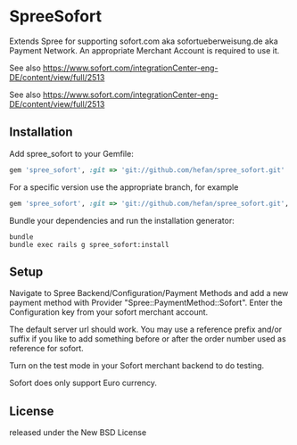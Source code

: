 SpreeSofort
===================

Extends Spree for supporting sofort.com aka sofortueberweisung.de aka Payment Network. An appropriate Merchant Account is required to use it.

See also https://www.sofort.com/integrationCenter-eng-DE/content/view/full/2513

See also https://www.sofort.com/integrationCenter-eng-DE/content/view/full/2513


Installation
------------

Add spree_sofort to your Gemfile:

```ruby
gem 'spree_sofort', :git => 'git://github.com/hefan/spree_sofort.git'
```

For a specific version use the appropriate branch, for example

```ruby
gem 'spree_sofort', :git => 'git://github.com/hefan/spree_sofort.git', :branch => '2-2-stable'
```


Bundle your dependencies and run the installation generator:

```shell
bundle
bundle exec rails g spree_sofort:install
```


Setup
-----

Navigate to Spree Backend/Configuration/Payment Methods and add a new payment method with Provider "Spree::PaymentMethod::Sofort".
Enter the Configuration key from your sofort merchant account.

The default server url should work. You may use a reference prefix and/or suffix if you like to add something before or after the order number used as reference for sofort.

Turn on the test mode in your Sofort merchant backend to do testing.

Sofort does only support Euro currency.


License
-------
released under the New BSD License
